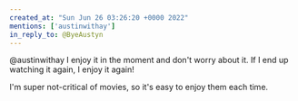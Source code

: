 ```yaml
---
created_at: "Sun Jun 26 03:26:20 +0000 2022"
mentions: ['austinwithay']
in_reply_to: @ByeAustyn
---
```


@austinwithay I enjoy it in the moment and don't worry about it. If I end up watching it again, I enjoy it again!

I'm super not-critical of movies, so it's easy to enjoy them each time.